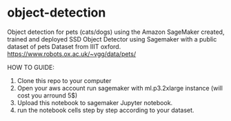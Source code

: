 # object-detection
Object detection for pets (cats/dogs) using the Amazon SageMaker created, trained and deployed SSD Object Detector using Sagemaker with a public dataset of pets Dataset from IIIT oxford.
https://www.robots.ox.ac.uk/~vgg/data/pets/

HOW TO GUIDE:
1. Clone this repo to your computer
2. Open your aws account run sagemaker with ml.p3.2xlarge instance  (will cost you arround 5$)
3. Upload this notebook to sagemaker Jupyter notebook.
4. run the notebook cells step by step according to your dataset.
